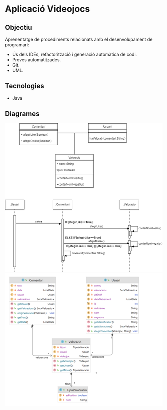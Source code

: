Aplicació Videojocs
===================

Objectiu
--------

Aprenentatge de procediments relacionats amb el desenvolupament de programari:
- Ús dels IDEs, refactorització i generació automàtica de codi.
- Proves automatitzades.
- Git.
- UML.

Tecnologies
-----------

- Java

Diagrames
---------


![Diagrama de classes i seqüència de Valoració dels comentaris](./docs/Diagrames-ValoracioComentaris.png)
![Diagrama de classes de Valoració dels comentaris, v2](./docs/Diagrames-ValoracioComentaris2.png)
